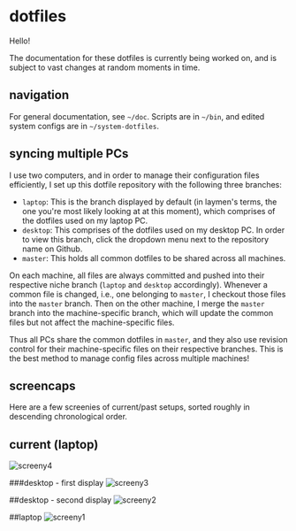 # dotfiles
Hello!

The documentation for these dotfiles is currently being worked on, and is subject to vast changes at random moments in time.

## navigation
For general documentation, see `~/doc`. Scripts are in `~/bin`, and edited system configs are in `~/system-dotfiles`.

## syncing multiple PCs
I use two computers, and in order to manage their configuration files efficiently, I set up this dotfile repository with the following three branches:

* `laptop`: This is the branch displayed by default (in laymen's terms, the one you're most likely looking at at this moment), which comprises of the dotfiles used on my laptop PC.
* `desktop`: This comprises of the dotfiles used on my desktop PC. In order to view this branch, click the dropdown menu next to the repository name on Github.
* `master`: This holds all common dotfiles to be shared across all machines.

On each machine, all files are always committed and pushed into their respective niche branch (`laptop` and `desktop` accordingly). Whenever a common file is changed, i.e., one belonging to `master`, I checkout those files into the `master` branch. Then on the other machine, I merge the `master` branch into the machine-specific branch, which will update the common files but not affect the machine-specific files.

Thus all PCs share the common dotfiles in `master`, and they also use revision control for their machine-specific files on their respective branches. This is the best method to manage config files across multiple machines!

## screencaps
Here are a few screenies of current/past setups, sorted roughly in descending chronological order.

## current (laptop)
![screeny4](http://a.pomf.se/msusru.png)

###desktop - first display
![screeny3](http://a.pomf.se/3Hy9.png)

##desktop - second display
![screeny2](http://a.pomf.se/6Wh3.png)

##laptop
![screeny1](http://a.pomf.se/3Zp7.gif)
